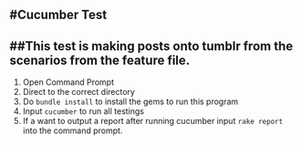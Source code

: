 #Cucumber Test
------

##This test is making posts onto tumblr from the scenarios from the feature file.
------

1) Open Command Prompt
2) Direct to the correct directory
3) Do ```bundle install``` to install the gems to run this program
4) Input `cucumber` to run all testings
5) If a want to output a report after running cucumber input ```rake report``` into the command prompt.